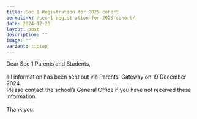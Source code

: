 ```yaml
---
title: Sec 1 Registration for 2025 cohort
permalink: /sec-1-registration-for-2025-cohort/
date: 2024-12-20
layout: post
description: ""
image: ""
variant: tiptap
---
```

<p>Dear Sec 1 Parents and Students,
<br>
<br>all information has been sent out via Parents’ Gateway on 19 December
2024.
<br>Please contact the school’s General Office if you have not received these
information.
<br>
<br>Thank you.</p>
